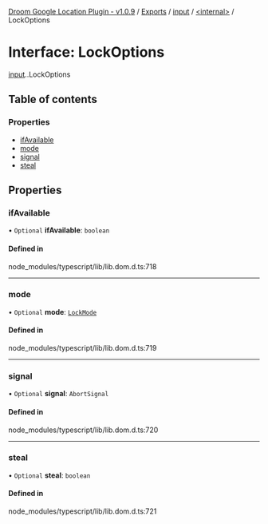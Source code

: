 [Droom Google Location Plugin - v1.0.9](../README.md) / [Exports](../modules.md) / [input](../modules/input.md) / [<internal\>](../modules/input._internal_.md) / LockOptions

# Interface: LockOptions

[input](../modules/input.md).[<internal>](../modules/input._internal_.md).LockOptions

## Table of contents

### Properties

- [ifAvailable](input._internal_.LockOptions.md#ifavailable)
- [mode](input._internal_.LockOptions.md#mode)
- [signal](input._internal_.LockOptions.md#signal)
- [steal](input._internal_.LockOptions.md#steal)

## Properties

### ifAvailable

• `Optional` **ifAvailable**: `boolean`

#### Defined in

node_modules/typescript/lib/lib.dom.d.ts:718

___

### mode

• `Optional` **mode**: [`LockMode`](../modules/input._internal_.md#lockmode)

#### Defined in

node_modules/typescript/lib/lib.dom.d.ts:719

___

### signal

• `Optional` **signal**: `AbortSignal`

#### Defined in

node_modules/typescript/lib/lib.dom.d.ts:720

___

### steal

• `Optional` **steal**: `boolean`

#### Defined in

node_modules/typescript/lib/lib.dom.d.ts:721
